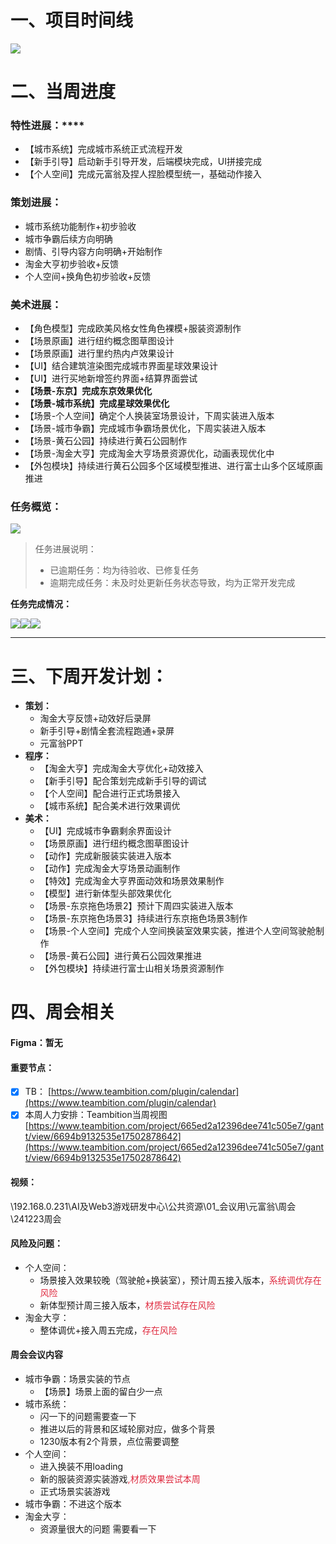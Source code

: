 # 一、项目时间线
![](https://cdn.nlark.com/yuque/0/2024/png/12926950/1728733474128-8e6e56b9-eff3-4b7a-adc8-ff37c76b769c.png)

# 二、当周进度
### 特性进展：****
+ 【城市系统】完成城市系统正式流程开发
+ 【新手引导】启动新手引导开发，后端模块完成，UI拼接完成
+ 【个人空间】完成元富翁及捏人捏脸模型统一，基础动作接入

### 策划进展：
+ 城市系统功能制作+初步验收
+ 城市争霸后续方向明确
+ 剧情、引导内容方向明确+开始制作
+ 淘金大亨初步验收+反馈
+ 个人空间+换角色初步验收+反馈  

### 美术进展：
+ 【角色模型】完成欧美风格女性角色裸模+服装资源制作
+ 【场景原画】进行纽约概念图草图设计
+ 【场景原画】进行里约热内卢效果设计
+ 【UI】结合建筑渲染图完成城市界面星球效果设计
+ 【UI】进行买地新增签约界面+结算界面尝试
+ **【场景-东京】完成东京效果优化**
+ **【场景-城市系统】完成星球效果优化**
+ 【场景-个人空间】确定个人换装室场景设计，下周实装进入版本
+ 【场景-城市争霸】完成城市争霸场景优化，下周实装进入版本
+ 【场景-黄石公园】持续进行黄石公园制作
+ 【场景-淘金大亨】完成淘金大亨场景资源优化，动画表现优化中
+ 【外包模块】持续进行黄石公园多个区域模型推进、进行富士山多个区域原画推进

### 任务概览：
![](https://cdn.nlark.com/yuque/0/2024/png/12926950/1734775915920-863641be-7106-4fb0-87d3-93d95e4ebf4e.png)

> 任务进展说明：
>
> + 已逾期任务：均为待验收、已修复任务
> + 逾期完成任务：未及时处更新任务状态导致，均为正常开发完成
>

**任务完成情况：**

![](https://cdn.nlark.com/yuque/0/2024/png/12926950/1734775923592-186ed65e-d3c9-4dfe-ab7d-1429f30e880f.png)![](https://cdn.nlark.com/yuque/0/2024/png/12926950/1734775924341-c5b7b934-2f5f-4fe8-a08b-d269113700d8.png)![](https://cdn.nlark.com/yuque/0/2024/png/12926950/1734775923701-d614c2bc-93df-426a-941e-0f96b715f092.png)

---

# 三、下周开发计划：
+ **策划：**
    - 淘金大亨反馈+动效好后录屏
    - 新手引导+剧情全套流程跑通+录屏
    - 元富翁PPT  
+ **程序：**
    - 【淘金大亨】完成淘金大亨优化+动效接入
    - 【新手引导】配合策划完成新手引导的调试
    - 【个人空间】配合进行正式场景接入
    - 【城市系统】配合美术进行效果调优
+ **美术：**
    - 【UI】完成城市争霸剩余界面设计
    - 【场景原画】进行纽约概念图草图设计
    - 【动作】完成新服装实装进入版本
    - 【动作】完成淘金大亨场景动画制作
    - 【特效】完成淘金大亨界面动效和场景效果制作
    - 【模型】进行新体型头部效果优化
    - 【场景-东京拖色场景2】预计下周四实装进入版本
    - 【场景-东京拖色场景3】持续进行东京拖色场景3制作
    - 【场景-个人空间】完成个人空间换装室效果实装，推进个人空间驾驶舱制作
    - 【场景-黄石公园】进行黄石公园效果推进
    - 【外包模块】持续进行富士山相关场景资源制作



# 四、周会相关
#### Figma：暂无
#### 重要节点：
- [x] TB： [https://www.teambition.com/plugin/calendar](https://www.teambition.com/plugin/calendar)
- [x] 本周人力安排：Teambition当周视图 [https://www.teambition.com/project/665ed2a12396dee741c505e7/gantt/view/6694b9132535e17502878642](https://www.teambition.com/project/665ed2a12396dee741c505e7/gantt/view/6694b9132535e17502878642)

#### 视频：
\\192.168.0.231\AI及Web3游戏研发中心\公共资源\01_会议用\元富翁\周会\241223周会

#### 风险及问题：
+ 个人空间：
    - 场景接入效果较晚（驾驶舱+换装室），预计周五接入版本，<font style="color:#DF2A3F;">系统调优存在风险</font>
    - 新体型预计周三接入版本，<font style="color:#DF2A3F;">材质尝试存在风险</font>
+ 淘金大亨：
    - 整体调优+接入周五完成，<font style="color:#DF2A3F;">存在风险</font>

#### 周会会议内容
+ 城市争霸：场景实装的节点
    - 【场景】场景上面的留白少一点
+ 城市系统：
    - 闪一下的问题需要查一下
    - 推进以后的背景和区域轮廓对应，做多个背景
    - 1230版本有2个背景，点位需要调整
+ 个人空间：
    - 进入换装不用loading
    - 新的服装资源实装游戏<font style="color:#DF2A3F;">,材质效果尝试本周</font>
    - 正式场景实装游戏
+ 城市争霸：不进这个版本
+ 淘金大亨：
    - 资源量很大的问题 需要看一下


